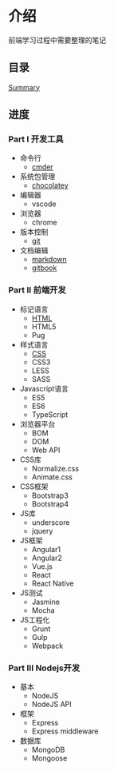 # 介绍

前端学习过程中需要整理的笔记

## 目录

[Summary](/SUMMARY.md)

## 进度

### Part I 开发工具

* 命令行
  * [cmder](https://wchaochao.gitbooks.io/dev-tool/content/cli/cmder/)
* 系统包管理
  * [chocolatey](https://wchaochao.gitbooks.io/dev-tool/content/spm/chocolatey/)
* 编辑器
  * vscode
* 浏览器
  * chrome
* 版本控制
  * [git](https://wchaochao.gitbooks.io/dev-tool/content/vcs/git/)
* 文档编辑
  * [markdown](https://wchaochao.gitbooks.io/dev-tool/content/doc/markdown/)
  * [gitbook](https://wchaochao.gitbooks.io/dev-tool/content/doc/gitbook/)

### Part II 前端开发

* 标记语言
  * [HTML](https://wchaochao.gitbooks.io/frontend-dev/content/markup/html/)
  * HTML5
  * Pug
* 样式语言
  * [CSS](https://wchaochao.gitbooks.io/frontend-dev/content/style/css/)
  * CSS3
  * LESS
  * SASS
* Javascript语言
  * ES5
  * ES6
  * TypeScript
* 浏览器平台
  * BOM
  * DOM
  * Web API
* CSS库
  * Normalize.css
  * Animate.css
* CSS框架
  * Bootstrap3
  * Bootstrap4
* JS库
  * underscore
  * jquery
* JS框架
  * Angular1
  * Angular2
  * Vue.js
  * React
  * React Native
* JS测试
  * Jasmine
  * Mocha
* JS工程化
  * Grunt
  * Gulp
  * Webpack

### Part III Nodejs开发

* 基本
  * NodeJS
  * NodeJS API
* 框架
  * Express
  * Express middleware
* 数据库
  * MongoDB
  * Mongoose
